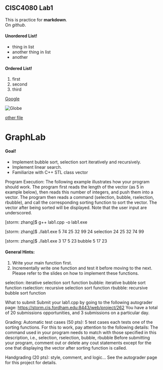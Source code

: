 ## CISC4080 Lab1
This is practice for **markdown**.  
On _github_.

#### Unordered List!
* thing in list
* another thing in list
* another

#### Ordered List!
1. first
2. second
3. third

[Google](https://www.google.com)

![Globe](https://cdn.pixabay.com/photo/2016/04/24/04/53/globe-1348777_1280.png)

[other file](newFile.md)

# GraphLab

#### Goal!

* Implement bubble sort, selection sort iteratively and recursively.
* Implement linear search. 
* Familiarize with C++ STL class vector
  
Program Execution:
The following example illustrates how your program should work.
The program first reads the length of the vector (as 5 in example below), then reads this number of integers, and push them into a vector. 
The program then reads a command (selection, bubble, rselection, rbubble), and call the corresponding sorting function to sort the vector. 
The vector after being sorted will be displayed. 
 Note that the user input are underscored. 
 
 <div class="primer-spec-callout info" markdown="1">
   [storm: zhang]$ g++ lab1.cpp -o lab1.exe  
</div>


  [storm: zhang]$ ./lab1.exe
   5
   74 25 32 99 24
   selection
   24 25 32 74 99
 
   [storm: zhang]$ ./lab1.exe
   3
   17 5 23
   bubble
   5 17 23

#### General Hints: 



1. Write your main function first. 
2. Incrementally write one function and test it before moving to the next.  Please refer to the slides  on how to implement these functions.

selection: iterative selection sort function 
bubble: iterative bubble sort function
rselection: recursive selection sort function 
rbubble: recursive bubble sort function 

What to submit
Submit your lab1.cpp by going to the following autograder page:
https://storm.cis.fordham.edu:8443/web/project/262
You have a total of 20 submissions opportunities, and 3 submissions on a particular day.

Grading:
Automatic test cases (50 pts):  5 test cases each tests one of the sorting functions. For this to work, pay attention to the following details: 
   The command used in your program needs to match with those specified in this description, i.e.,   selection, rselection, bubble, rbubble
   Before submitting your program, comment out or delete any cout statements except for the one that displaying the vector after sorting function is called.

Handgrading (20 pts): style, comment, and logic… 
    See the autograder page for this project for details. 
